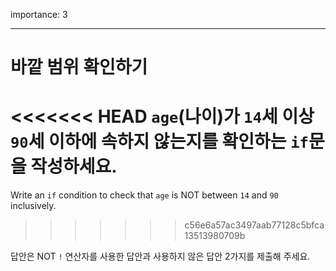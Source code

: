 importance: 3

---

# 바깥 범위 확인하기

<<<<<<< HEAD
`age`(나이)가 `14`세 이상 `90`세 이하에 속하지 않는지를 확인하는 `if`문을 작성하세요.
=======
Write an `if` condition to check that `age` is NOT between `14` and `90` inclusively.
>>>>>>> c56e6a57ac3497aab77128c5bfca13513980709b

답안은 NOT `!` 연산자를 사용한 답안과 사용하지 않은 답안 2가지를 제출해 주세요.